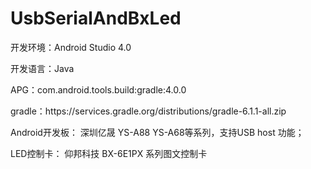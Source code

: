 # UsbSerialAndBxLed  
开发环境：Android Studio 4.0  

开发语言：Java

APG：com.android.tools.build:gradle:4.0.0

gradle：https\://services.gradle.org/distributions/gradle-6.1.1-all.zip

Android开发板： 深圳亿晟 YS-A88 YS-A68等系列，支持USB host 功能；

LED控制卡： 仰邦科技   BX-6E1PX 系列图文控制卡


